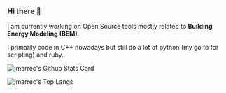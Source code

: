 ### Hi there 👋

I am currently working on Open Source tools mostly related to **Building Energy Modeling (BEM)**.

I primarily code in C++ nowadays but still do a lot of python (my go to for scripting) and ruby.

![jmarrec's Github Stats Card](https://github-readme-stats-xi-ashy-35.vercel.app/api?username=jmarrec&count_private=true&include_all_commits=true&show_icons=true&theme=onedark)

![jmarrec's Top Langs](https://github-readme-stats-xi-ashy-35.vercel.app/api/top-langs/?username=jmarrec&theme=onedark&hide=html&langs_count=10&layout=compact)
